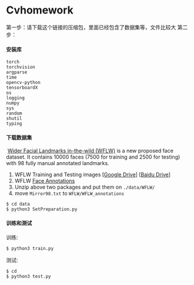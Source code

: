 # Cvhomework
第一步：请下载这个链接的压缩包，里面已经包含了数据集等，文件比较大
第二步：
#### 安装库

~~~shell
torch
torchvision
argparse
time
opencv-python
tensorboardX 
os
logging
numpy
sys
random
shutil
typing
~~~

#### 下载数据集

​    [Wider Facial Landmarks in-the-wild (WFLW)](https://wywu.github.io/projects/LAB/WFLW.html) is a new proposed face dataset. It contains 10000 faces (7500 for training and 2500 for testing)  with 98 fully manual annotated landmarks.

1. WFLW Training and Testing images [[Google Drive](https://drive.google.com/file/d/1hzBd48JIdWTJSsATBEB_eFVvPL1bx6UC/view?usp=sharing)] [[Baidu Drive](https://pan.baidu.com/s/1paoOpusuyafHY154lqXYrA)]
2. WFLW  [Face Annotations](https://wywu.github.io/projects/LAB/support/WFLW_annotations.tar.gz)
3. Unzip above two packages and put them on `./data/WFLW/`
4. move `Mirror98.txt` to `WFLW/WFLW_annotations`

~~~shell
$ cd data 
$ python3 SetPreparation.py
~~~

#### 训练和测试

训练:

~~~shell
$ python3 train.py
~~~

测试:

~~~shell
$ cd 
$ python3 test.py
~~~

